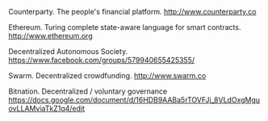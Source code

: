 

Counterparty. The people's financial platform. http://www.counterparty.co

Ethereum. Turing complete state-aware language for smart contracts. http://www.ethereum.org

Decentralized Autonomous Society. https://www.facebook.com/groups/579940655425355/

Swarm. Decentralized crowdfunding. http://www.swarm.co

Bitnation. Decentralized / voluntary governance https://docs.google.com/document/d/16HDB9AABa5rTOVFJj_8VLdOxgMguovLLAMviaTkZ1q4/edit